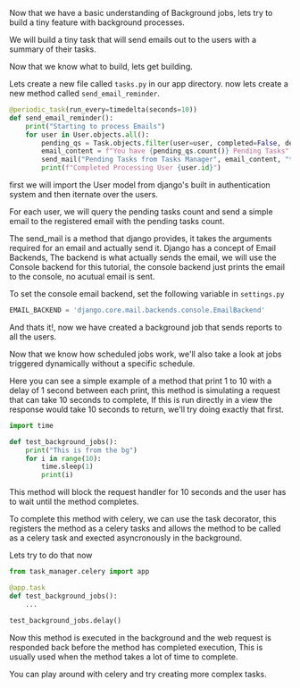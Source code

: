 Now that we have a basic understanding of Background jobs, lets try to build a tiny feature with background processes.

We will build a tiny task that will send emails out to the users with a summary of their tasks.

Now that we know what to build, lets get building.

Lets create a new file called `tasks.py` in our app directory. now lets create a new method called `send_email_reminder`.

```python
@periodic_task(run_every=timedelta(seconds=10))
def send_email_reminder():
    print("Starting to process Emails")
    for user in User.objects.all():
        pending_qs = Task.objects.filter(user=user, completed=False, deleted=False)
        email_content = f"You have {pending_qs.count()} Pending Tasks"
        send_mail("Pending Tasks from Tasks Manager", email_content, "tasks@task_manager.org", [user.email])
        print(f"Completed Processing User {user.id}")
```

first we will import the User model from django's built in authentication system and then iternate over the users.

For each user, we will query the pending tasks count and send a simple email to the registered email with the pending tasks count.

The send_mail is a method that django provides, it takes the arguments required for an email and actually send it. Django has a concept of Email Backends, The backend is what actually sends the email, we will use the Console backend for this tutorial, the console backend just prints the email to the console, no acutual email is sent.

To set the console email backend, set the following variable in `settings.py`

```python
EMAIL_BACKEND = 'django.core.mail.backends.console.EmailBackend'
```

And thats it!, now we have created a background job that sends reports to all the users.

Now that we know how scheduled jobs work, we'll also take a look at jobs triggered dynamically without a specific schedule.

Here you can see a simple example of a method that print 1 to 10 with a delay of 1 second between each print, this method is simulating a request that can take 10 seconds to complete, If this is run directly in a view the response would take 10 seconds to return, we'll try doing exactly that first.

```python
import time

def test_background_jobs():
    print("This is from the bg")
    for i in range(10):
        time.sleep(1)
        print(i)
```

This method will block the request handler for 10 seconds and the user has to wait until the method completes.

To complete this method with celery, we can use the task decorator, this registers the method as a celery tasks and allows the method to be called as a celery task and exected asyncronously in the background.

Lets try to do that now

```python
from task_manager.celery import app

@app.task
def test_background_jobs():
    ...

test_background_jobs.delay()
```

Now this method is executed in the background and the web request is responded back before the method has completed execution, This is usually used when the method takes a lot of time to complete.

You can play around with celery and try creating more complex tasks.